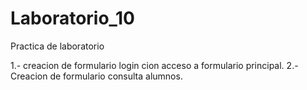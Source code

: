 Laboratorio_10
==============

Practica de laboratorio

1.- creacion de formulario login cion acceso a formulario principal.
2.- Creacion de formulario consulta alumnos.
